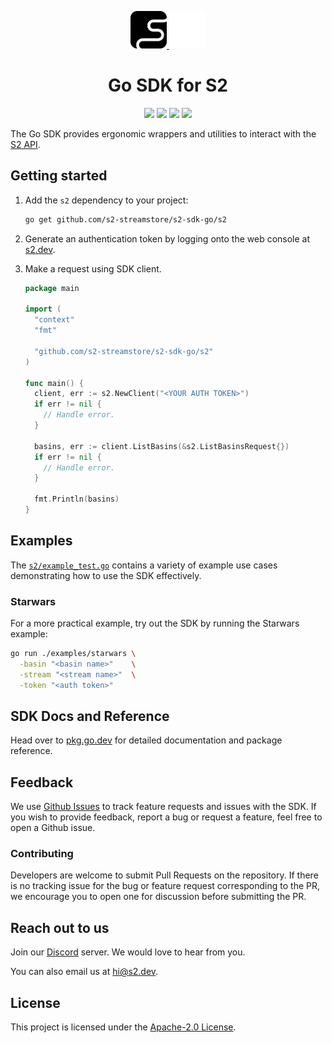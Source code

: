 <div align="center">
  <p>
    <!-- Light mode logo -->
    <a href="https://s2.dev#gh-light-mode-only">
      <img src="./assets/s2-black.png" height="60">
    </a>
    <!-- Dark mode logo -->
    <a href="https://s2.dev#gh-dark-mode-only">
      <img src="./assets/s2-white.png" height="60">
    </a>
  </p>

  <h1>Go SDK for S2</h1>

  <p>
    <!-- pkg.go.dev -->
    <a href="https://pkg.go.dev/github.com/s2-streamstore/s2-sdk-go/s2"><img src="https://pkg.go.dev/badge/github.com/s2-streamstore/s2-sdk-go/s2.svg" /></a>
    <!-- Discord (chat) -->
    <a href="https://discord.gg/vTCs7kMkAf"><img src="https://img.shields.io/discord/1209937852528599092?logo=discord" /></a>
    <!-- Github Actions (CI) -->
    <a href="https://github.com/s2-streamstore/s2-sdk-go/actions?query=branch%3Amain++"><img src="https://github.com/s2-streamstore/s2-sdk-go/actions/workflows/ci.yml/badge.svg" /></a>
    <!-- LICENSE -->
    <a href="./LICENSE"><img src="https://img.shields.io/github/license/s2-streamstore/s2-sdk-go" /></a>
  </p>
</div>

The Go SDK provides ergonomic wrappers and utilities to interact with the
[S2 API](https://s2.dev/docs/interface/grpc).

## Getting started

1. Add the `s2` dependency to your project:
   ```bash
   go get github.com/s2-streamstore/s2-sdk-go/s2
   ```

1. Generate an authentication token by logging onto the web console at
   [s2.dev](https://s2.dev/dashboard).

1. Make a request using SDK client.
   ```go
   package main

   import (
     "context"
     "fmt"

     "github.com/s2-streamstore/s2-sdk-go/s2"
   )

   func main() {
     client, err := s2.NewClient("<YOUR AUTH TOKEN>")
     if err != nil {
       // Handle error.
     }

     basins, err := client.ListBasins(&s2.ListBasinsRequest{})
     if err != nil {
       // Handle error.
     }

     fmt.Println(basins)
   }
   ```

## Examples

The [`s2/example_test.go`](./s2/example_test.go) contains a variety of example
use cases demonstrating how to use the SDK effectively.

### Starwars

For a more practical example, try out the SDK by running the Starwars example:

```bash
go run ./examples/starwars \
  -basin "<basin name>"    \
  -stream "<stream name>"  \
  -token "<auth token>"
```

## SDK Docs and Reference

Head over to [pkg.go.dev](https://pkg.go.dev/github.com/s2-streamstore/s2-sdk-go/s2)
for detailed documentation and package reference.

## Feedback

We use [Github Issues](https://github.com/s2-streamstore/s2-sdk-go/issues) to
track feature requests and issues with the SDK. If you wish to provide feedback,
report a bug or request a feature, feel free to open a Github issue.

### Contributing

Developers are welcome to submit Pull Requests on the repository. If there is
no tracking issue for the bug or feature request corresponding to the PR, we
encourage you to open one for discussion before submitting the PR.

## Reach out to us

Join our [Discord](https://discord.gg/vTCs7kMkAf) server. We would love to hear
from you.

You can also email us at [hi@s2.dev](mailto:hi@s2.dev).

## License

This project is licensed under the [Apache-2.0 License](./LICENSE).
